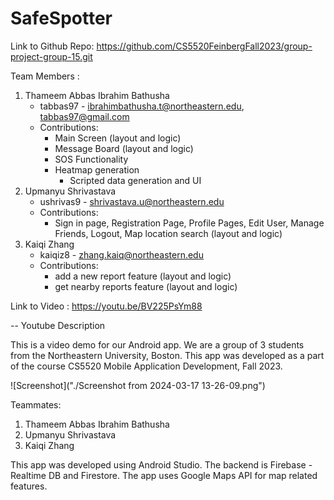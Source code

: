 # SafeSpotter

Link to Github Repo: <https://github.com/CS5520FeinbergFall2023/group-project-group-15.git>

Team Members :

1. Thameem Abbas Ibrahim Bathusha
    - tabbas97 - <ibrahimbathusha.t@northeastern.edu>, <tabbas97@gmail.com>
    - Contributions:
        - Main Screen (layout and logic)
        - Message Board (layout and logic)
        - SOS Functionality
        - Heatmap generation
            - Scripted data generation and UI
2. Upmanyu Shrivastava
    - ushrivas9 - <shrivastava.u@northeastern.edu>
    - Contributions:
        - Sign in page, Registration Page, Profile Pages, Edit User, Manage Friends, Logout, Map location search (layout and logic)
3. Kaiqi Zhang
    - kaiqiz8 - <zhang.kaiq@northeastern.edu>
    - Contributions:
        - add a new report feature (layout and logic)
        - get nearby reports feature (layout and logic)

Link to Video : <https://youtu.be/BV225PsYm88>

-- Youtube Description

This is a video demo for our Android app. We are a group of 3 students from the Northeastern University, Boston.
This app was developed as a part of the course CS5520 Mobile Application Development, Fall 2023.

![Screenshot]("./Screenshot from 2024-03-17 13-26-09.png")

Teammates:

1. Thameem Abbas Ibrahim Bathusha
2. Upmanyu Shrivastava
3. Kaiqi Zhang

This app was developed using Android Studio. The backend is Firebase - Realtime DB and Firestore.
The app uses Google Maps API for map related features.
